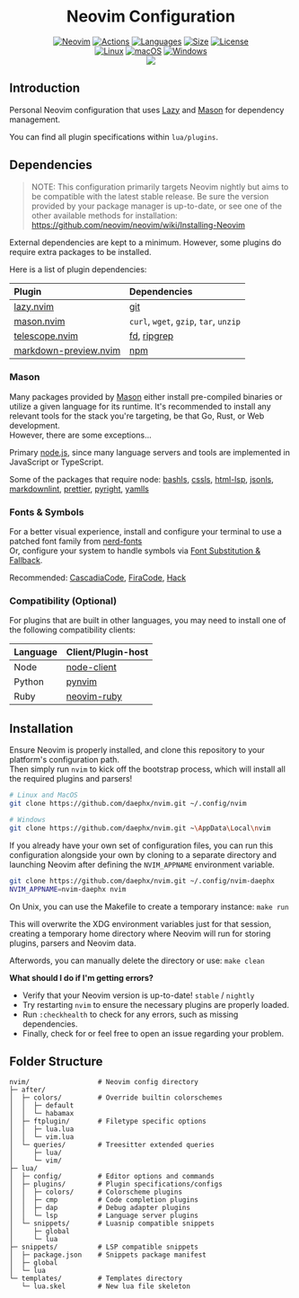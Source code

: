 <div align="center">
<h1>Neovim Configuration</h1>

[![Neovim](https://img.shields.io/github/v/release/neovim/neovim?include_prereleases&style=for-the-badge&label=Neovim&logo=neovim&labelColor=000000)](https://github.com/neovim/neovim/releases/tag/nightly)
[![Actions](https://img.shields.io/github/actions/workflow/status/daephx/nvim/ci.yml?branch=main&label=CI&style=for-the-badge&logo=githubactions&labelColor=000000)](https://github.com/daephx/nvim/actions)
[![Languages](https://img.shields.io/github/languages/top/daephx/nvim?style=for-the-badge&labelColor=000000&logo=lua&logoColor=blue)](https://github.com/daephx/nvim/search?l=lua)
[![Size](https://img.shields.io/github/languages/code-size/daephx/nvim?label=Size&style=for-the-badge&labelColor=000000)](#)
[![License](https://img.shields.io/github/license/daephx/nvim?&label=License&style=for-the-badge&color=8937dd&labelColor=000000)](https://github.com/daephx/nvim/blob/main/LICENSE)
<br/>
[![Linux](https://img.shields.io/badge/Linux-%23.svg?logo=linux&style=for-the-badge&color=000000&logoColor=yellow)](https://en.wikipedia.org/wiki/Linux)
[![macOS](https://img.shields.io/badge/MacOS-%23.svg?logo=apple&style=for-the-badge&color=000000&logoColor=white)](https://en.wikipedia.org/wiki/MacOS)
[![Windows](https://img.shields.io/badge/Windows-%23.svg?logo=windows11&style=for-the-badge&color=000000&logoColor=blue)](https://en.wikipedia.org/wiki/Microsoft_Windows)
<br/>
<img src="https://github.com/daephx/nvim/assets/36192863/597acb0a-ee6f-4aef-a380-5329d8df6f99"/>

</div>

## Introduction

Personal Neovim configuration that uses
[Lazy](https://github.com/folke/lazy.nvim) and
[Mason](https://github.com/williamboman/mason.nvim) for dependency management.

You can find all plugin specifications within `lua/plugins`.

## Dependencies

> NOTE: This configuration primarily targets Neovim nightly but aims to be
> compatible with the latest stable release. Be sure the version provided by
> your package manager is up-to-date, or see one of the other available methods
> for installation: <https://github.com/neovim/neovim/wiki/Installing-Neovim>

External dependencies are kept to a minimum. However, some plugins do require
extra packages to be installed.

Here is a list of plugin dependencies:

| Plugin                                                                   | Dependencies                                                                          |
| :----------------------------------------------------------------------- | :------------------------------------------------------------------------------------ |
| [lazy.nvim](https://github.com/folke/lazy.nvim)                          | [git](https://git-scm.com/)                                                           |
| [mason.nvim](https://github.com/williamboman/mason.nvim)                 | `curl`, `wget`, `gzip`, `tar`, `unzip`                                                |
| [telescope.nvim](https://github.com/nvim-telescope/telescope.nvim)       | [fd](https://github.com/sharkdp/fd), [ripgrep](https://github.com/BurntSushi/ripgrep) |
| [markdown-preview.nvim](https://github.com/iamcco/markdown-preview.nvim) | [npm](https://www.npmjs.com/)                                                         |

### Mason

Many packages provided by [Mason](https://github.com/williamboman/mason.nvim)
either install pre-compiled binaries or utilize a given language for its
runtime. It's recommended to install any relevant tools for the stack you're
targeting, be that Go, Rust, or Web development.<br> However, there are some
exceptions...

Primary [node.js](https://nodejs.org), since many language servers and tools are
implemented in JavaScript or TypeScript.

Some of the packages that require node:
[bashls](https://github.com/bash-lsp/bash-language-server),
[cssls](https://github.com/microsoft/vscode-css-languageservice),
[html-lsp](https://github.com/microsoft/vscode-html-languageservice),
[jsonls](https://github.com/microsoft/vscode-json-languageservice),
[markdownlint](https://github.com/igorshubovych/markdownlint-cli),
[prettier](https://github.com/prettier/prettier),
[pyright](https://github.com/microsoft/pyright),
[yamlls](https://github.com/redhat-developer/yaml-language-server)

### Fonts & Symbols

For a better visual experience, install and configure your terminal to use a
patched font family from
[nerd-fonts](https://github.com/ryanoasis/nerd-fonts)<br> Or, configure your
system to handle symbols via
[Font Substitution & Fallback](https://github.com/ryanoasis/nerd-fonts/wiki/Font-Substitution-&-Fallback).

Recommended:
[CascadiaCode](https://github.com/ryanoasis/nerd-fonts/releases/latest/download/CascadiaCode.zip),
[FiraCode](https://github.com/ryanoasis/nerd-fonts/releases/latest/download/FiraCode.zip),
[Hack](https://github.com/ryanoasis/nerd-fonts/releases/latest/download/Hack.zip)

### Compatibility (Optional)

For plugins that are built in other languages, you may need to install one of
the following compatibility clients:

| Language | Client/Plugin-host                                   |
| :------- | :--------------------------------------------------- |
| Node     | [node-client](https://github.com/neovim/node-client) |
| Python   | [pynvim](https://github.com/neovim/pynvim)           |
| Ruby     | [neovim-ruby](https://github.com/neovim/neovim-ruby) |

## Installation

Ensure Neovim is properly installed, and clone this repository to your
platform's configuration path.<br> Then simply run `nvim` to kick off the
bootstrap process, which will install all the required plugins and parsers!

```bash
# Linux and MacOS
git clone https://github.com/daephx/nvim.git ~/.config/nvim

# Windows
git clone https://github.com/daephx/nvim.git ~\AppData\Local\nvim
```

If you already have your own set of configuration files, you can run this
configuration alongside your own by cloning to a separate directory and
launching Neovim after defining the `NVIM_APPNAME` environment variable.

```bash
git clone https://github.com/daephx/nvim.git ~/.config/nvim-daephx
NVIM_APPNAME=nvim-daephx nvim
```

On Unix, you can use the Makefile to create a temporary instance: `make run`

This will overwrite the XDG environment variables just for that session,
creating a temporary home directory where Neovim will run for storing plugins,
parsers and Neovim data.

Afterwords, you can manually delete the directory or use: `make clean`

**What should I do if I'm getting errors?**

- Verify that your Neovim version is up-to-date! `stable` / `nightly`
- Try restarting `nvim` to ensure the necessary plugins are properly loaded.
- Run `:checkhealth` to check for any errors, such as missing dependencies.
- Finally, check for or feel free to open an issue regarding your problem.

## Folder Structure

```plain
nvim/                 # Neovim config directory
├─ after/
│  ├─ colors/         # Override builtin colorschemes
│  │  ├─ default
│  │  └─ habamax
│  ├─ ftplugin/       # Filetype specific options
│  │  ├─ lua.lua
│  │  └─ vim.lua
│  └─ queries/        # Treesitter extended queries
│     ├─ lua/
│     └─ vim/
├─ lua/
│  ├─ config/         # Editor options and commands
│  ├─ plugins/        # Plugin specifications/configs
│  │  ├─ colors/      # Colorscheme plugins
│  │  ├─ cmp          # Code completion plugins
│  │  ├─ dap          # Debug adapter plugins
│  │  └─ lsp          # Language server plugins
│  └─ snippets/       # Luasnip compatible snippets
│     ├─ global
│     └─ lua
├─ snippets/          # LSP compatible snippets
│  ├─ package.json    # Snippets package manifest
│  ├─ global
│  └─ lua
└─ templates/         # Templates directory
   └─ lua.skel        # New lua file skeleton
```
